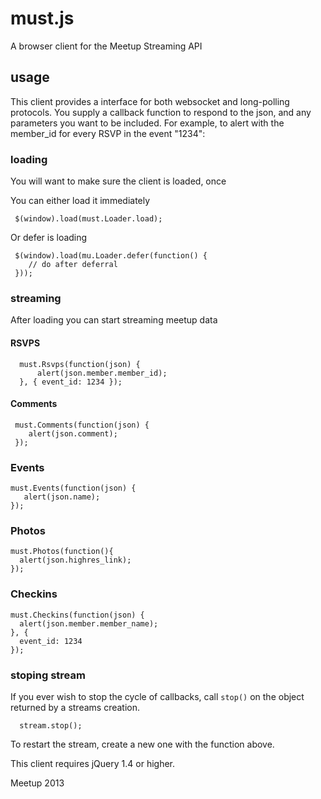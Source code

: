 # must.js

A browser client for the Meetup Streaming API

## usage

This client provides a interface for both websocket and long-polling
protocols. You supply a callback function to respond to the json,
and any parameters you want to be included. For example, to alert
with the member_id for every RSVP in the event "1234":

### loading

You will want to make sure the client is loaded, once

You can either load it immediately

     $(window).load(must.Loader.load);

Or defer is loading

     $(window).load(mu.Loader.defer(function() {
        // do after deferral
     }));

### streaming

After loading you can start streaming meetup data

#### RSVPS

      must.Rsvps(function(json) {
          alert(json.member.member_id);
      }, { event_id: 1234 });

#### Comments

     must.Comments(function(json) {
        alert(json.comment);
     });

### Events

    must.Events(function(json) {
       alert(json.name);
    });

### Photos

    must.Photos(function(){
      alert(json.highres_link);
    });

### Checkins

    must.Checkins(function(json) {
      alert(json.member.member_name);
    }, {
      event_id: 1234
    });

### stoping stream

If you ever wish to stop the cycle of callbacks, call `stop()`
on the object returned by a streams creation.

      stream.stop();

To restart the stream, create a new one with the function above.

This client requires jQuery 1.4 or higher.

Meetup 2013

